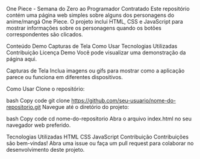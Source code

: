 One Piece - Semana do Zero ao Programador Contratado
Este repositório contém uma página web simples sobre alguns dos personagens do anime/mangá One Piece. O projeto inclui HTML, CSS e JavaScript para mostrar informações sobre os personagens quando os botões correspondentes são clicados.

Conteúdo
Demo
Capturas de Tela
Como Usar
Tecnologias Utilizadas
Contribuição
Licença
Demo
Você pode visualizar uma demonstração da página aqui.

Capturas de Tela
Inclua imagens ou gifs para mostrar como a aplicação parece ou funciona em diferentes dispositivos.

Como Usar
Clone o repositório:

bash
Copy code
git clone https://github.com/seu-usuario/nome-do-repositorio.git
Navegue até o diretório do projeto:

bash
Copy code
cd nome-do-repositorio
Abra o arquivo index.html no seu navegador web preferido.

Tecnologias Utilizadas
HTML
CSS
JavaScript
Contribuição
Contribuições são bem-vindas! Abra uma issue ou faça um pull request para colaborar no desenvolvimento deste projeto.
